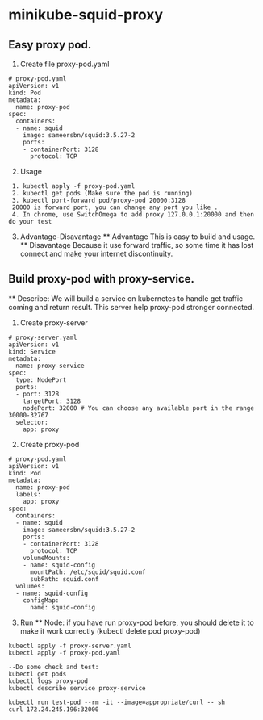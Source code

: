 # minikube-squid-proxy

## Easy proxy pod.
1. Create file proxy-pod.yaml
```
# proxy-pod.yaml
apiVersion: v1
kind: Pod
metadata:
  name: proxy-pod
spec:
  containers:
  - name: squid
    image: sameersbn/squid:3.5.27-2
    ports:
    - containerPort: 3128
      protocol: TCP
```
2. Usage
```
 1. kubectl apply -f proxy-pod.yaml
 2. kubectl get pods (Make sure the pod is running)
 3. kubectl port-forward pod/proxy-pod 20000:3128
 20000 is forward port, you can change any port you like .
 4. In chrome, use SwitchOmega to add proxy 127.0.0.1:20000 and then do your test
```
3. Advantage-Disavantage
** Advantage
   This is easy to build and usage.
** Disavantage
   Because it use forward traffic, so some time it has lost connect and make your internet discontinuity.

## Build proxy-pod with proxy-service.
** Describe:
We will build a service on kubernetes to handle get traffic coming and return result. This server help proxy-pod stronger connected.
1. Create proxy-server
```
# proxy-server.yaml
apiVersion: v1
kind: Service
metadata:
  name: proxy-service
spec:
  type: NodePort
  ports:
  - port: 3128
    targetPort: 3128
    nodePort: 32000 # You can choose any available port in the range 30000-32767
  selector:
    app: proxy
```
2. Create proxy-pod
```
# proxy-pod.yaml
apiVersion: v1
kind: Pod
metadata:
  name: proxy-pod
  labels:
    app: proxy
spec:
  containers:
  - name: squid
    image: sameersbn/squid:3.5.27-2
    ports:
    - containerPort: 3128
      protocol: TCP
    volumeMounts:
    - name: squid-config
      mountPath: /etc/squid/squid.conf
      subPath: squid.conf
  volumes:
  - name: squid-config
    configMap:
      name: squid-config
```
3. Run
** Node: if you have run proxy-pod before, you should delete it to make it work correctly (kubectl delete pod proxy-pod)
```
kubectl apply -f proxy-server.yaml
kubectl apply -f proxy-pod.yaml

--Do some check and test:
kubectl get pods
kubectl logs proxy-pod
kubectl describe service proxy-service

kubectl run test-pod --rm -it --image=appropriate/curl -- sh
curl 172.24.245.196:32000
```
   
